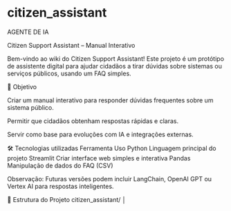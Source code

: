 # citizen_assistant
AGENTE DE IA 


Citizen Support Assistant – Manual Interativo

Bem-vindo ao wiki do Citizen Support Assistant!
Este projeto é um protótipo de assistente digital para ajudar cidadãos a tirar dúvidas sobre sistemas ou serviços públicos, usando um FAQ simples.

📌 Objetivo

Criar um manual interativo para responder dúvidas frequentes sobre um sistema público.

Permitir que cidadãos obtenham respostas rápidas e claras.

Servir como base para evoluções com IA e integrações externas.

🛠 Tecnologias utilizadas
Ferramenta	Uso
Python	Linguagem principal do projeto
Streamlit	Criar interface web simples e interativa
Pandas	Manipulação de dados do FAQ (CSV)

Observação: Futuras versões podem incluir LangChain, OpenAI GPT ou Vertex AI para respostas inteligentes.

📝 Estrutura do Projeto
citizen_assistant/
│
